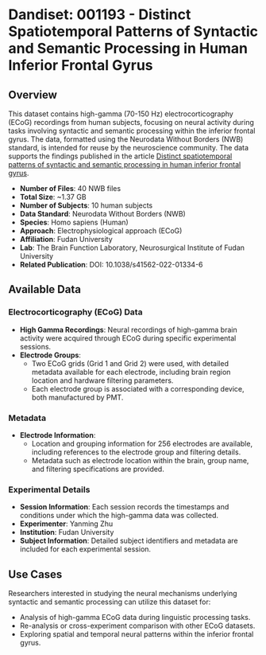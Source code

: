 # Dandiset: 001193 - Distinct Spatiotemporal Patterns of Syntactic and Semantic Processing in Human Inferior Frontal Gyrus

## Overview

This dataset contains high-gamma (70-150 Hz) electrocorticography (ECoG) recordings from human subjects, focusing on neural activity during tasks involving syntactic and semantic processing within the inferior frontal gyrus. The data, formatted using the Neurodata Without Borders (NWB) standard, is intended for reuse by the neuroscience community. The data supports the findings published in the article [Distinct spatiotemporal patterns of syntactic and semantic processing in human inferior frontal gyrus](https://doi.org/10.1038/s41562-022-01334-6).

- **Number of Files**: 40 NWB files
- **Total Size**: ~1.37 GB
- **Number of Subjects**: 10 human subjects
- **Data Standard**: Neurodata Without Borders (NWB)
- **Species**: Homo sapiens (Human)
- **Approach**: Electrophysiological approach (ECoG)
- **Affiliation**: Fudan University
- **Lab**: The Brain Function Laboratory, Neurosurgical Institute of Fudan University
- **Related Publication**: DOI: 10.1038/s41562-022-01334-6

## Available Data

### Electrocorticography (ECoG) Data
- **High Gamma Recordings**: Neural recordings of high-gamma brain activity were acquired through ECoG during specific experimental sessions.
- **Electrode Groups**:
  - Two ECoG grids (Grid 1 and Grid 2) were used, with detailed metadata available for each electrode, including brain region location and hardware filtering parameters.
  - Each electrode group is associated with a corresponding device, both manufactured by PMT.

### Metadata
- **Electrode Information**:
  - Location and grouping information for 256 electrodes are available, including references to the electrode group and filtering details.
  - Metadata such as electrode location within the brain, group name, and filtering specifications are provided.

### Experimental Details
- **Session Information**: Each session records the timestamps and conditions under which the high-gamma data was collected.
- **Experimenter**: Yanming Zhu
- **Institution**: Fudan University
- **Subject Information**: Detailed subject identifiers and metadata are included for each experimental session.

## Use Cases
Researchers interested in studying the neural mechanisms underlying syntactic and semantic processing can utilize this dataset for:
- Analysis of high-gamma ECoG data during linguistic processing tasks.
- Re-analysis or cross-experiment comparison with other ECoG datasets.
- Exploring spatial and temporal neural patterns within the inferior frontal gyrus.
